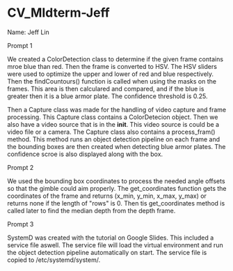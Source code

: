 # CV_MIdterm-Jeff


Name: Jeff Lin

Prompt 1

We created a ColorDetection class to determine if the given frame contains mroe blue than red. Then the frame is converted to HSV. The HSV sliders were used to optimize the upper and lower of red and blue respectively. Then the findCountours() function is called when using the masks on the frames. This area is then calculared and compared, and if the blue is greater then it is a blue armor plate. The confidence threshold is 0.25. 


Then a Capture class was made for the handling of video capture and frame processing. This Capture class contains a ColorDetecion object. Then we also have a video source that is in the __init__. This video source is could be a video file or a camera. The Capture class also contains a process_fram() method. This method runs an object detection pipeline on each frame and the bounding boxes are then created when detecting blue armor plates. The confidence scroe is also displayed along with the box.  

Prompt 2

We used the bounding box coordinates to process the needed angle offsets so that the gimble could aim properly. The get_coordinates function gets the coordinates of the frame and returns (x_min, y_min, x_max, y_max) or returns none if the length of "rows" is 0. Then tis get_coordinates method is called later to find the median depth from the depth frame. 


Prompt 3

SystemD was created with the tutorial on Google Slides. This included a service file aswell. The service file will load the virtual environment and run the object detection pipeline automatically on start. The service file is copied to /etc/systemd/system/.



